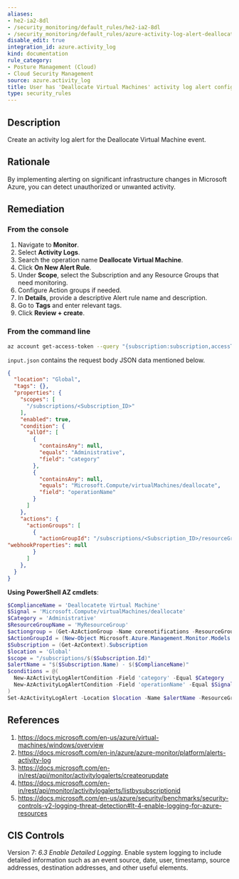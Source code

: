 ```yaml
---
aliases:
- he2-ia2-8dl
- /security_monitoring/default_rules/he2-ia2-8dl
- /security_monitoring/default_rules/azure-activity-log-alert-deallocate-virtual-machine
disable_edit: true
integration_id: azure.activity_log
kind: documentation
rule_category:
- Posture Management (Cloud)
- Cloud Security Management
source: azure.activity_log
title: User has 'Deallocate Virtual Machines' activity log alert configured
type: security_rules
---
```


## Description

Create an activity log alert for the Deallocate Virtual Machine event.

## Rationale

By implementing alerting on significant infrastructure changes in Microsoft Azure, you can detect unauthorized or unwanted activity.

## Remediation


### From the console

1. Navigate to **Monitor**. 
2. Select **Activity Logs**.
3. Search the operation name **Deallocate Virtual Machine**.
3. Click **On New Alert Rule**.
4. Under **Scope**, select the Subscription and any Resource Groups that need monitoring.
5. Configure Action groups if needed.
6. In **Details**, provide a descriptive Alert rule name and description.
7. Go to **Tags** and enter relevant tags.
8. Click **Review + create**.

### From the command line

```bash
az account get-access-token --query "{subscription:subscription,accessToken:accessToken}" --out tsv | xargs -L1 bash -c 'curl -X PUT -H "AuthorizationBearer $1" -H "Content-Typeapplication/json" https://management.azure.com/subscriptions/$0/resourceGroups/<Resource_Group_To Create_Alert_In>/providers/microsoft.insights/activityLogAlerts/<Unique_Alert_Name>?api-version=2017-04-01 -d@"input.json"'
```

`input.json` contains the request body JSON data mentioned below. 

```json
{
  "location": "Global",
  "tags": {},
  "properties": {
    "scopes": [
      "/subscriptions/<Subscription_ID>"
    ],
    "enabled": true,
    "condition": {
      "allOf": [
        {
          "containsAny": null,
          "equals": "Administrative",
          "field": "category"
        },
        {
          "containsAny": null,
          "equals": "Microsoft.Compute/virtualMachines/deallocate",
          "field": "operationName"
        }
      ]
    },
    "actions": {
      "actionGroups": [
        {
          "actionGroupId": "/subscriptions/<Subscription_ID>/resourceGroups/<Resource_Group_For_Alert_Group>/providers/microsoft.insights/actionGroups/<Alert_Group>",
"webhookProperties": null
        }
      ]
    },
  }
}
```

**Using PowerShell AZ cmdlets**: 

```powershell
$ComplianceName = 'Deallocatete Virtual Machine'
$Signal = 'Microsoft.Compute/virtualMachines/deallocate'
$Category = 'Administrative'
$ResourceGroupName = 'MyResourceGroup'
$actiongroup = (Get-AzActionGroup -Name corenotifications -ResourceGroupName $ResourceGroupName)
$ActionGroupId = (New-Object Microsoft.Azure.Management.Monitor.Models.ActivityLogAlertActionGroup $ActionGroup.Id)
$Subscription = (Get-AzContext).Subscription
$location = 'Global'
$scope = "/subscriptions/$($Subscription.Id)"
$alertName = "$($Subscription.Name) - $($ComplianceName)"
$conditions = @(
  New-AzActivityLogAlertCondition -Field 'category' -Equal $Category
  New-AzActivityLogAlertCondition -Field 'operationName' -Equal $Signal
)
Set-AzActivityLogAlert -Location $location -Name $alertName -ResourceGroupName $ResourceGroupName -Scope $scope -Action $ActionGroupId -Condition $conditions
```
## References

1. https://docs.microsoft.com/en-us/azure/virtual-machines/windows/overview
2. https://docs.microsoft.com/en-in/azure/azure-monitor/platform/alerts-activity-log 
3. https://docs.microsoft.com/en-in/rest/api/monitor/activitylogalerts/createorupdate 
4. https://docs.microsoft.com/en-in/rest/api/monitor/activitylogalerts/listbysubscriptionid 
5. https://docs.microsoft.com/en-us/azure/security/benchmarks/security-controls-v2-logging-threat-detection#lt-4-enable-logging-for-azure-resources 

## CIS Controls

Version 7: _6.3 Enable Detailed Logging_. Enable system logging to include detailed information such as an event source, date, user, timestamp, source addresses, destination addresses, and other useful elements.

